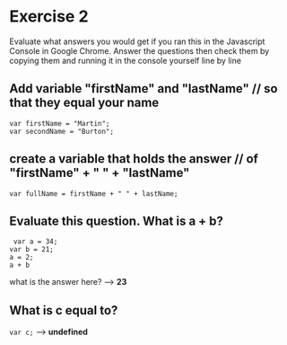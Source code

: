 
# Exercise 2
Evaluate what answers you would get if you ran this in the
Javascript Console in Google Chrome. Answer the questions then 
check them by copying them and running it in the console yourself 
line by line 


## Add variable "firstName" and "lastName" // so that they equal your name
```
var firstName = "Martin";
var secondName = "Burton"; 
```

## create a variable that holds the answer // of "firstName" + " " + "lastName"
` var fullName = firstName + " " + lastName; `

## Evaluate this question. What is a + b?
```
 var a = 34;
var b = 21;
a = 2;
a + b 
``` 
what is the answer here? --> **23**

## What is c equal to?
`var c;` --> **undefined**

